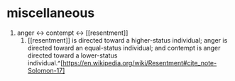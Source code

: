 # miscellaneous
1. anger ↔ contempt ↔ [[resentment]]
	1. [[resentment]] is directed toward a higher-status individual; anger is directed toward an equal-status individual; and contempt is anger directed toward a lower-status individual.^[https://en.wikipedia.org/wiki/Resentment#cite_note-Solomon-17]